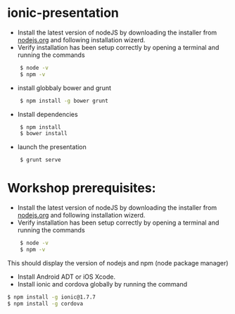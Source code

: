 # ionic-presentation

- Install the latest version of nodeJS by downloading the installer from [nodejs.org](https://nodejs.org/en/) and following installation wizerd.
- Verify installation has been setup correctly by opening a terminal and running the commands

```sh
    $ node -v
    $ npm -v
```

- install globbaly bower and grunt

```sh
    $ npm install -g bower grunt
```

- Install dependencies

```sh
    $ npm install
    $ bower install
```

- launch the presentation

```sh
    $ grunt serve
```

# Workshop prerequisites:

- Install the latest version of nodeJS by downloading the installer from [nodejs.org](https://nodejs.org/en/) and following installation wizerd.
- Verify installation has been setup correctly by opening a terminal and running the commands

```sh
    $ node -v
    $ npm -v
```

   This should display the version of nodejs and npm (node package manager)
- Install Android ADT or iOS Xcode.
- Install ionic and cordova globally by running the command

```sh
$ npm install -g ionic@1.7.7
$ npm install -g cordova
```

